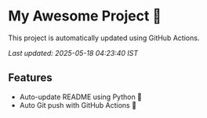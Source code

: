 # My Awesome Project 🚀

This project is automatically updated using GitHub Actions.

_Last updated: 2025-05-18 04:23:40 IST_

## Features
- Auto-update README using Python 🐍
- Auto Git push with GitHub Actions 🤖
